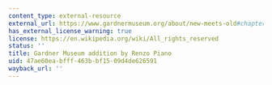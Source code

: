```yaml
---
content_type: external-resource
external_url: https://www.gardnermuseum.org/about/new-meets-old#chapter1
has_external_license_warning: true
license: https://en.wikipedia.org/wiki/All_rights_reserved
status: ''
title: Gardner Museum addition by Renzo Piano
uid: 47ae60ea-bfff-463b-bf15-09d4de626591
wayback_url: ''
---
```

